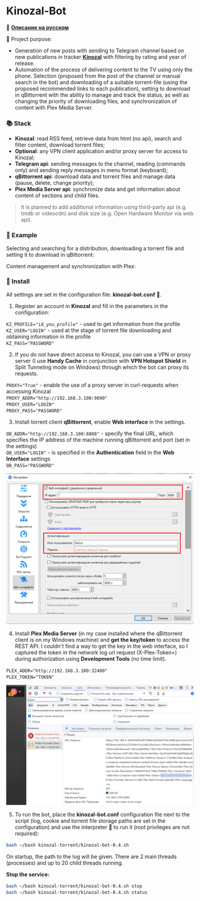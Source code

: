 # Kinozal-Bot

📢 **[Описание на русском](https://github.com/Lifailon/Kinozal-Bot/blob/rsa/README_RU.md)**

🍿 Project purpose:

- Generation of new posts with sending to Telegram channel based on new publications in tracker **[Kinozal](https://kinozal.tv)** with filtering by rating and year of release.
- Automation of the process of delivering content to the TV using only the phone. Selection (proposed from the post of the channel or manual search in the bot) and downloading of a suitable torrent-file (using the proposed recommended links to each publication), setting to download in qBittorrent with the ability to manage and track the status, as well as changing the priority of downloading files, and synchronization of content with Plex Media Server.

### 📚 Stack

- **Kinozal**: read RSS feed, retrieve data from html (no api), search and filter content, download torrent files;
- **Optional**: any VPN client application and/or proxy server for access to Kinozal;
- **Telegram api**: sending messages to the channel, reading (commands only) and sending reply messages in menu format (keyboard);
- **qBittorrent api**: download data and torrent files and manage data (pause, delete, change priority);
- **Plex Media Server api**: synchronize data and get information about content of sections and child files.

> It is planned to add additional information using third-party api (e.g. tmdb or videocdn) and disk size (e.g. Open Hardware Monitor via web api).

### 🎉 Example

Selecting and searching for a distribution, downloading a torrent file and setting it to download in qBittorrent:



Content management and synchronization with Plex:



### 🚀 Install

All settings are set in the configuration file: **kinozal-bot.conf** 📑.

1. Register an account in **Kinozal** and fill in the parameters in the configuration:

`KZ_PROFILE="id_you_profile"` - used to get information from the profile \
`KZ_USER="LOGIN"` - used at the stage of torrent file downloading and obtaining information in the profile \
`KZ_PASS="PASSWORD"`

2. If you do not have direct access to Kinozal, you can use a VPN or proxy server (I use **Handy Cache** in conjunction with **VPN Hotspot Shield** in Split Tunneling mode on Windows) through which the bot can proxy its requests.

`PROXY="True"` - enable the use of a proxy server in curl-requests when accessing Kinozal \
`PROXY_ADDR="http://192.168.3.100:9090"` \
`PROXY_USER="LOGIN"` \
`PROXY_PASS="PASSWORD"`

3. Install torrent client **qBittorrent**, enable **Web interface** in the settings.

`QB_ADDR="http://192.168.3.100:8888"` - specify the final URL, which specifies the IP address of the machine running qBittorrent and port (set in the settings) \
`QB_USER="LOGIN"` - is specified in the **Authentication** field in the **Web Interface** settings \
`QB_PASS="PASSWORD"`

![Image alt](https://github.com/Lifailon/Kinozal-Bot/blob/rsa/image/qbittorrent-settings.jpg)

4. Install **Plex Media Server** (in my case installed where the qBittorrent client is on my Windows machine) and **get the key/token** to access the REST API. I couldn't find a way to get the key in the web interface, so I captured the token in the network log url request (X-Plex-Token=) during authorization using **Development Tools** (no time limit).

`PLEX_ADDR="http://192.168.3.100:32400"` \
`PLEX_TOKEN="TOKEN"`

![Image alt](https://github.com/Lifailon/Kinozal-Bot/blob/rsa/image/plex-token.jpg)

5. To run the bot, place the **kinozal-bot.conf** configuration file next to the script (log, cookie and torrent file storage paths are set in the configuration) and use the interpreter 🐧 to run it (root privileges are not required):

```bash
bash ~/bash kinozal-torrent/kinozal-bot-0.4.sh
```

On startup, the path to the log will be given. There are 2 main threads (processes) and up to 20 child threads running.

**Stop the service:**

```bash
bash ~/bash kinozal-torrent/kinozal-bot-0.4.sh stop
bash ~/bash kinozal-torrent/kinozal-bot-0.4.sh status
```

